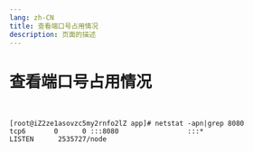 ```yaml
---
lang: zh-CN  
title: 查看端口号占用情况  
description: 页面的描述
---
```


# 查看端口号占用情况

<br>

```shell
[root@iZ2ze1asovzc5my2rnfo2lZ app]# netstat -apn|grep 8080
tcp6       0      0 :::8080                 :::*                    LISTEN      2535727/node  
```

<Comment></Comment>
